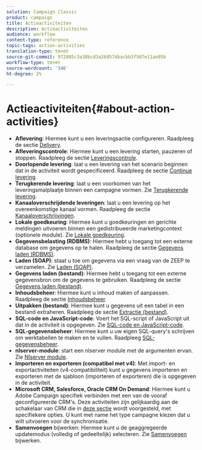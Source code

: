 ```yaml
---
solution: Campaign Classic
product: campaign
title: Actieactiviteiten
description: Actieactiviteiten
audience: workflow
content-type: reference
topic-tags: action-activities
translation-type: tm+mt
source-git-commit: 972885c3a38bcd3a260574bacbb3f507e11ae05b
workflow-type: tm+mt
source-wordcount: '346'
ht-degree: 2%

---
```



# Actieactiviteiten{#about-action-activities}

* **Aflevering**: Hiermee kunt u een leveringsactie configureren. Raadpleeg de sectie [Delivery](../../workflow/using/delivery.md).
* **Afleveringscontrole**: Hiermee kunt u een levering starten, pauzeren of stoppen. Raadpleeg de sectie [Leveringscontrole](../../workflow/using/delivery-control.md).
* **Doorlopende levering**: laat u een levering van het scenario beginnen dat in de activiteit wordt gespecificeerd. Raadpleeg de sectie [Continue levering](../../workflow/using/continuous-delivery.md).
* **Terugkerende levering**: laat u een voorkomen van het leveringsmalplaatje binnen een campagne vormen. Zie [Terugkerende levering](../../workflow/using/recurring-delivery.md).
* **Kanaaloverschrijdende leveringen**: laat u een levering op het overeenkomstige kanaal vormen. Raadpleeg de sectie [Kanaaloverschrijvingen](../../workflow/using/cross-channel-deliveries.md).
* **Lokale goedkeuring**: Hiermee kunt u goedkeuringen en gerichte meldingen uitvoeren binnen een gedistribueerde marketingcontext (optionele module). Zie [Lokale goedkeuring](../../workflow/using/local-approval.md).
* **Gegevensbelasting (RDBMS)**: Hiermee hebt u toegang tot een externe database om gegevens op te halen. Raadpleeg de sectie [Gegevens laden (RDBMS)](../../workflow/using/data-loading--rdbms-.md).
* **Laden (SOAP)**: staat u toe om gegevens via een vraag van de ZEEP te verzamelen. Zie [Laden (SOAP)](../../workflow/using/loading--soap-.md).
* **Gegevens laden (bestand)**: Hiermee hebt u toegang tot een externe gegevensbron om de gegevens te gebruiken. Raadpleeg de sectie [Gegevens laden (bestand)](../../workflow/using/data-loading--file-.md).
* **Inhoudsbeheer**: Hiermee kunt u inhoud maken of aanpassen. Raadpleeg de sectie [Inhoudsbeheer](../../workflow/using/content-management.md).
* **Uitpakken (bestand)**: Hiermee kunt u gegevens uit een tabel in een bestand extraheren. Raadpleeg de sectie [Extractie (bestand)](../../workflow/using/extraction--file-.md).
* **SQL-code en JavaScript-code**: Voert het SQL-script of JavaScript uit dat in de activiteit is opgegeven. Zie [SQL-code en JavaScript-code](../../workflow/using/sql-code-and-javascript-code.md).
* **SQL-gegevensbeheer**: Hiermee kunt u uw eigen SQL-query&#39;s schrijven om werktabellen te maken en te vullen. Raadpleeg [SQL-gegevensbeheer](../../workflow/using/sql-data-management.md).
* **nlserver-module**: start een nlserver module met de argumenten ervan. Zie [Nlserver module](../../workflow/using/nlserver-module.md).
* **Importeren en exporteren (compatibel met v4)**: Met import- en exportactiviteiten (v4-compatibiliteit) kunt u gegevens importeren en exporteren met de sjabloon (importeren of exporteren) die is opgegeven in de activiteit.
* **Microsoft CRM, Salesforce, Oracle CRM On Demand**: Hiermee kunt u Adobe Campaign specifiek verbinden met een van de vooraf geconfigureerde CRM&#39;s. Deze activiteiten zijn gelijkaardig aan de schakelaar van CRM die in [deze sectie](../../workflow/using/crm-connector.md) wordt voorgesteld, met specifiekere opties. U kunt met name het type campagne kiezen dat u wilt uitvoeren voor de synchronisatie.
* **Samenvoegen** bijwerken: Hiermee kunt u de geaggregeerde updatemodus (volledig of gedeeltelijk) selecteren. Zie [Samenvoegen](../../workflow/using/update-aggregate.md) bijwerken.
